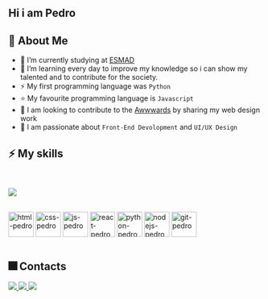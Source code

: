 
## Hi i am Pedro 

## 💫 About Me

- 🔭 I’m currently studying at [ESMAD](https://www.esmad.ipp.pt/?set_language=en)
- 🌱 I’m learning every day to improve my knowledge so i can show my talented and to contribute for the society.
- ⚡ My first programming language was `Python`
- ⭐ My favourite programming language is `Javascript`
- 🥇 I am looking to contribute to the [Awwwards](https://www.awwwards.com/) by sharing my web design work 
- 📑 I am passionate about `Front-End Devolopment` and `UI/UX Design`

## ⚡ My skills

<br>

 <a href=""> <img align="center" src="https://github-readme-stats-sigma-five.vercel.app/api/top-langs/?username=pedromst2000&theme=dark&hide=css"/> </a>

<br>
<div>
  <img align="center" alt="html-pedro" heigth="60" width="50" src="https://cdn.jsdelivr.net/gh/devicons/devicon/icons/html5/html5-original.svg" />
  <img align="center" alt="css-pedro" heigth="60" width="50"  src="https://cdn.jsdelivr.net/gh/devicons/devicon/icons/css3/css3-original.svg" />
  <img align="center" alt="js-pedro" heigth="60" width="50" src="https://cdn.jsdelivr.net/gh/devicons/devicon/icons/javascript/javascript-original.svg" />
  <img align="center" alt="react-pedro" heigth="60" width="50" src="https://cdn.jsdelivr.net/gh/devicons/devicon/icons/react/react-original.svg" />
  <img align="center" alt="python-pedro" heigth="60" width="50" src="https://cdn.jsdelivr.net/gh/devicons/devicon/icons/python/python-original.svg" />
  <img align="center" alt="nodejs-pedro" heigth="60" width="50" src="https://cdn.jsdelivr.net/gh/devicons/devicon/icons/nodejs/nodejs-original.svg" />

  <img align="center" alt="git-pedro" heigth="60" width="50" src="https://cdn.jsdelivr.net/gh/devicons/devicon/icons/git/git-original.svg" />
  <br>
</div>

<br>

  ## 🎆 Contacts
 <div>
<a href="https://www.instagram.com/pedromst2000" target="_blank">
  <img src="https://img.shields.io/badge/-Instagram-%23E4405F?style=for-the-badge&logo=instagram&logoColor=white">
</a>
   <a href="https://www.linkedin.com/in/pedromst2000" target="_blank">
  <img src="https://img.shields.io/badge/-Linkedin-%230077B5?style=for-the-badge&logo=linkedin&logoColor=white">
</a>
    <a href="mailto:pedromst2000@gmail.com">
  <img src="https://img.shields.io/badge/Gmail-D14836?style=for-the-badge&logo=gmail&logoColor=white">
</a>
 </div>

